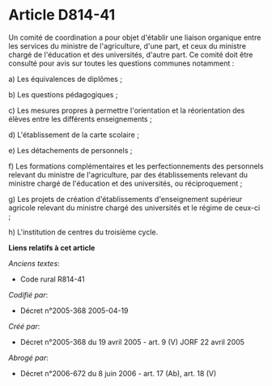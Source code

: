 # Article D814-41

Un comité de coordination a pour objet d'établir une liaison organique entre les services du ministre de l'agriculture, d'une
part, et ceux du ministre chargé de l'éducation et des universités, d'autre part. Ce comité doit être consulté pour avis sur
toutes les questions communes notamment :

a) Les équivalences de diplômes ;

b) Les questions pédagogiques ;

c) Les mesures propres à permettre l'orientation et la réorientation des élèves entre les différents enseignements ;

d) L'établissement de la carte scolaire ;

e) Les détachements de personnels ;

f) Les formations complémentaires et les perfectionnements des personnels relevant du ministre de l'agriculture, par des
établissements relevant du ministre chargé de l'éducation et des universités, ou réciproquement ;

g) Les projets de création d'établissements d'enseignement supérieur agricole relevant du ministre chargé des universités et
le régime de ceux-ci ;

h) L'institution de centres du troisième cycle.

**Liens relatifs à cet article**

_Anciens textes_:

  - Code rural R814-41

_Codifié par_:

  - Décret n°2005-368 2005-04-19

_Créé par_:

  - Décret n°2005-368 du 19 avril 2005 - art. 9 (V) JORF 22 avril 2005

_Abrogé par_:

  - Décret n°2006-672 du 8 juin 2006 - art. 17 (Ab), art. 18 (V)

